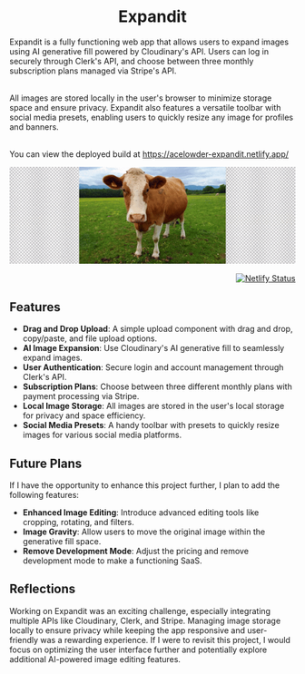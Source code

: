 <h1 align="center">
  Expandit
</h1>
Expandit is a fully functioning web app that allows users to expand images using AI generative fill powered by Cloudinary's API. Users can log in securely through Clerk's API, and choose between three monthly subscription plans managed via Stripe's API.<br/><br/>

All images are stored locally in the user's browser to minimize storage space and ensure privacy. Expandit also features a versatile toolbar with social media presets, enabling users to quickly resize any image for profiles and banners.<br/><br/>

You can view the deployed build at https://acelowder-expandit.netlify.app/

<a href="https://acelowder-expandit.netlify.app/"><img src="example.gif" width="1280"></a>

<div align="right">

[![Netlify Status](https://api.netlify.com/api/v1/badges/857da5bb-0f99-485f-b855-2b951cfdedc4/deploy-status)](https://acelowder-expandit.netlify.app/)

</div>

## Features

- **Drag and Drop Upload**: A simple upload component with drag and drop, copy/paste, and file upload options.
- **AI Image Expansion**: Use Cloudinary's AI generative fill to seamlessly expand images.
- **User Authentication**: Secure login and account management through Clerk's API.
- **Subscription Plans**: Choose between three different monthly plans with payment processing via Stripe.
- **Local Image Storage**: All images are stored in the user's local storage for privacy and space efficiency.
- **Social Media Presets**: A handy toolbar with presets to quickly resize images for various social media platforms.

## Future Plans

If I have the opportunity to enhance this project further, I plan to add the following features:

- **Enhanced Image Editing**: Introduce advanced editing tools like cropping, rotating, and filters.
- **Image Gravity**: Allow users to move the original image within the generative fill space.
- **Remove Development Mode**: Adjust the pricing and remove development mode to make a functioning SaaS.

## Reflections

Working on Expandit was an exciting challenge, especially integrating multiple APIs like Cloudinary, Clerk, and Stripe. Managing image storage locally to ensure privacy while keeping the app responsive and user-friendly was a rewarding experience. If I were to revisit this project, I would focus on optimizing the user interface further and potentially explore additional AI-powered image editing features.
